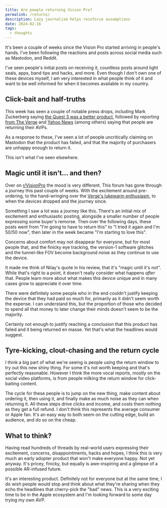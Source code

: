 ```yaml
---
title: Are people returning Vision Pro?
permalink: /returns/
description: Lazy journalism helps reinforce assumptions
date: 2024-02-16
tags:
  - thoughts
---
```


It's been a couple of weeks since the Vision Pro started arriving in people's hands. I've been following the reactions and posts across social media such as Mastodon, and Reddit.

I've seen people's initial posts on receiving it, countless posts around light seals, apps, band tips and hacks, and more. Even though I don't own one of these devices myself, I am very interested in what people think of it and want to be well informed for when it becomes available in my country.

## Click-bait and half-truths

This week has seen a couple of notable press drops, including Mark Zuckerberg saying [the Quest 3 was a better product](https://variety.com/2024/digital/news/zuckerberg-apple-vision-pro-meta-quest-better-product-1235910851/), followed by reporting [from The Verge](https://www.theverge.com/2024/2/14/24072792/apple-vision-pro-early-adopters-returns) and [Yahoo News](https://uk.news.yahoo.com/techies-returning-apple-vision-pro-120000624.html) (among others) saying that people are returning their AVPs.

As a response to these, I've seen a lot of people uncritically claiming on Mastodon that the product has failed, and that the majority of purchasers are unhappy enough to return it.

This isn't what I've seen elsewhere.

## Magic until it isn't... and then?

Over on [r/VisionPro](https://www.reddit.com/r/VisionPro/) the mood is very different. This forum has gone through a journey this past couple of weeks. With the excitement around pre-ordering, to the hand-wringing over the [Verge's lukewarm enthusiasm](https://www.theverge.com/24054862/apple-vision-pro-review-vr-ar-headset-features-price), to when the devices dropped and the journey since.

Something I saw a lot was a journey like this. There's an initial mix of excitement and enthusiastic posting, alongside a smaller number of people expressing some buyer's remorse. Then over the following days, these posts went from "I'm going to have to return this" to "I tried it again and I'm 50/50 now", then later in the week became "I'm starting to love this".

Concerns about comfort may not disappear for everyone, but for most people that, and the finicky eye tracking, the version-1 software glitches and the tunnel-like FOV become background noise as they continue to use the device.

It made me think of Nilay's quote in his review, that it's "magic until it's not". While that's right to a point, it doesn't really consider what happens _after_ that. People learn more about what makes this device unique and in many cases grow to appreciate it over time.

There were definitely some people who in the end couldn't justify keeping the device that they had paid so much for, primarily as it didn't seem worth the expense. I can understand this, but the proportion of those who decided to spend all that money to later change their minds doesn't seem to be the majority.

Certainly not enough to justify reaching a conclusion that this product has failed and it being returned en masse. Yet that's what the headlines would suggest.

## Tyre-kicking, clout-chasing and the return cycle

I think a big part of what we're seeing is people using the return window to try out this new shiny thing. For some it's not worth keeping and that's perfectly reasonable. However I think the more vocal reports, mostly on the social video platforms, is from people milking the return window for click-baiting content.

The cycle for these people is to jump on the new thing, make content about ordering it, then using it, and finally make as much noise as they can when returning it. All these steps drive clicks and income, and costs them nothing as they get a full refund. I don't think this represents the average consumer or Apple fan. It's an easy way to both seem on the cutting edge, build an audience, and do so on the cheap.

## What to think?

Having read hundreds of threads by real-world users expressing their excitement, concerns, disappointments, hacks and hopes, I think this is very much an early adopter product that won't make everyone happy. Not yet anyway. It's pricey, finicky, but equally is awe-inspiring and a glimpse of a possible AR-infused future.

It's an interesting product. Definitely not for everyone but at the same time, I do wish people would stop and think about what they're sharing when they echo the headlines that cherry-pick the "bad" news. This is a very exciting time to be in the Apple ecosystem and I'm looking forward to some day trying my own AVP.
